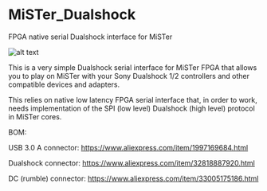 # MiSTer_Dualshock
FPGA native serial Dualshock interface for MiSTer

![alt text](https://i.imgur.com/dH7BLh0.png)

This is a very simple Dualshock serial interface for MiSTer FPGA that allows 
you to play on MiSTer with your Sony Dualshock 1/2 controllers and other
compatible devices and adapters.

This relies on native low latency FPGA serial interface that, in order to work,
needs implementation of the SPI (low level) Dualshock (high level) protocol in
MiSTer cores.

BOM:

USB 3.0 A connector:
https://www.aliexpress.com/item/1997169684.html

Dualshock connector:
https://www.aliexpress.com/item/32818887920.html

DC (rumble) connector:
https://www.aliexpress.com/item/33005175186.html
